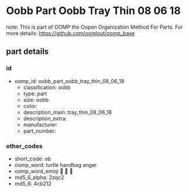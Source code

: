 # Oobb Part Oobb Tray Thin 08 06 18  

note: This is part of OOMP the Oopen Organization Method For Parts. For more details: https://github.com/oomlout/oomp_base

##  part details





### id
* oomp_id: oobb_part_oobb_tray_thin_08_06_18
  * classification: oobb
  * type: part
  * size: oobb
  * color: 
  * description_main: tray_thin_08_06_18
  * description_extra: 
  * manufacturer: 
  * part_number: 

### other_codes
* short_code: ob
* oomp_word: turtle handbag anger
* oomp_word_emoji :turtle: :handbag: :anger:
* md5_6_alpha: 2zqc2
* md5_6: 4cb212